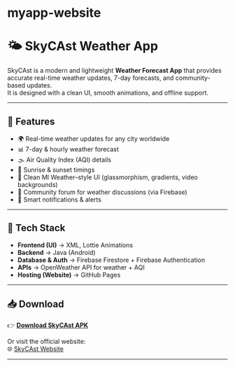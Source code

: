 # myapp-website
# 🌤️ SkyCAst Weather App  

SkyCAst is a modern and lightweight **Weather Forecast App** that provides accurate real-time weather updates, 7-day forecasts, and community-based updates.  
It is designed with a clean UI, smooth animations, and offline support.  

---

## 📱 Features  
- 🌍 Real-time weather updates for any city worldwide  
- 📊 7-day & hourly weather forecast  
- 🌫️ Air Quality Index (AQI) details  
- 🌅 Sunrise & sunset timings  
- 🎨 Clean MI Weather–style UI (glassmorphism, gradients, video backgrounds)  
- 📲 Community forum for weather discussions (via Firebase)  
- 🔔 Smart notifications & alerts  

---

## 🚀 Tech Stack  
- **Frontend (UI)** → XML, Lottie Animations  
- **Backend** → Java (Android)  
- **Database & Auth** → Firebase Firestore + Firebase Authentication  
- **APIs** → OpenWeather API for weather + AQI  
- **Hosting (Website)** → GitHub Pages  

---

## 📥 Download  
👉 [**Download SkyCAst APK**](https://drive.google.com/uc?export=download&id=1gGS2sUg1GHSSaFsvpmeG2McjGZmCQ3Hi)  

Or visit the official website:  
🌐 [SkyCAst Website](https://tinyurl.com/SkyCastApp)  

---

